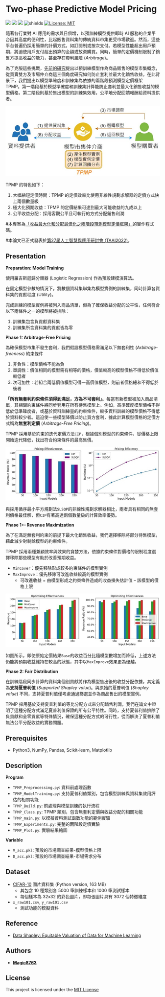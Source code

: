 # Two-phase Predictive Model Pricing
![](https://img.shields.io/github/stars/magic8763/TPMP)
![](https://img.shields.io/github/watchers/magic8763/TPMP)
![](https://img.shields.io/github/forks/magic8763/TPMP)
![shields](https://img.shields.io/badge/python-3.8%2B-blue?style=flat-square)
[![License: MIT](https://img.shields.io/badge/License-MIT-yellow?style=flat-square)](https://opensource.org/licenses/MIT)

隨著各行業對 AI 應用的需求與日俱增，以預訓練模型提供即時 AI 服務的企業平台因其高度的便利性，比起販售資料集的傳統資料市集更受市場歡迎。然而，這些平台普遍仍採用簡單的計價方式，如訂閱制或按次支付。若模型性能超出用戶預期，將迫使用戶支付超出預算的金額或放棄購買。同時，簡單的定價機制限制了銷售方提高收益的能力，甚至存在套利風險 (*Arbitrage*)。

為了克服這些挑戰，[先前的研究](https://lchen001.github.io/papers/2019_Nimbus_SIGMOD.pdf)提出以預訓練模型作為商品販售的模型市集概念，從買賣雙方及市場仲介商這三個角度研究如何防止套利並最大化銷售收益。在此背景下，我們提出以模型準確度和訓練集為依據的兩階段預測模型定價框架 TPMP。第一階段基於模型準確度和訓練集計算能防止套利並最大化銷售收益的模型價格。第二階段則基於售出模型的訓練集效用，公平地分配回饋報酬給資料提供者。

<p align="center"><img src="https://github.com/Magic8763/TPMP/blob/main/img/model_market.jpg"></p>

TPMP 的特色如下：
1. 大幅縮短定價時間：TPMP 的定價效率比使用非線性規劃求解器的定價方式快上兩個數量級
2. 極大化預期收益：TPMP 的定價結果可達到最大可能收益的九成以上
3. 公平收益分配：採用客觀公平且可執行的方式分配銷售利潤

#本專案為[「收益最大化和分配最佳化之兩階段預測模型定價框架」](https://hdl.handle.net/11296/4w3p68)的實作程式碼。

#本論文已正式發表於[第27屆人工智慧與應用研討會 (TAAI2022)](https://taai2022.github.io/dprogram.html)。

## Presentation
**Preparation: Model Training**

使用羅吉斯迴歸分類器 (Logistic Regression) 作為預設建模演算法。

在固定模型參數的情況下，將數個資料集聯集為模型實例的訓練集，同時計算各資料集的貢獻程度 (Utility)。

完成訓練的模型實例將被列入商品清單，但為了確保收益分配的公平性，任何符合以下兩條件之一的模型將被排除：
1. 訓練集包含負貢獻資料集
2. 訓練集所含資料集的貢獻皆為零

**Phase 1: Arbitrage-Free Pricing**

為確保模型市集不發生套利，我們假設模型價格需滿足以下無套利性 (*Arbitrage-freeness*) 約束條件
1. 非負性：模型價格不能為負
2. 單調性：價值相同的模型需有相等的價格，價值較高的模型價格不得低於價值較低者
3. 次可加性：若組合兩低價值模型可得一高價值模型，則前者價格總和不得低於後者

**「所有無套利約束條件須得到滿足，方為不可套利」**。每當有新模型被加入商品清單，其相關約束條件將同步套用在所有待售模型上。例如，高準確度模型價格不得低於低準確度者，或基於資料訓練量的約束條件，較多資料訓練的模型價格不得低於資料較少者。這迫使一些模型降價以防止買方套利，據此計算模型價格的定價方式稱為**無套利定價** (*Arbitrage-Free Pricing*)。

TPMP 採用基於約束的迭代定價方法`CIP`，根據個別模型的約束條件，從價格上限開始迭代降低，找出符合約束條件的最高售價。

<p align="center"><img src="https://github.com/Magic8763/TPMP/blob/main/img/arbitrage-free_pricing.jpg"></p>

與採用循序最小平方規劃法`SLSQP`的非線性規劃求解器相比，兩者具有相同的無套利價格最佳解，但`CIP`有著高達兩個數量級的計算效率優勢。

**Phase 1+: Revenue Maximization**

為了在滿足無套利約束的前提下最大化銷售收益，我們選擇移除將部分待售模型，藉此減少對剩餘模型的約束條件。

TPMP 採用兩種兼顧效率與效果的貪婪方法，依據約束條件對價格的限制程度選擇移除那些模型有助於改善預期收益。
- `MinCover`：優先移除形成較多約束條件的模型實例
- `MaxImprove`：優先移除可改進收益較高的模型實例
  - 可改進收益 = 由模型形成之約束條件造成的收益損失估計值 – 該模型的價格上限

<p align="center"><img src="https://github.com/Magic8763/TPMP/blob/main/img/revenue_maximization.jpg"></p>

如圖所示，即使原始定價結果`Base`的收益百分比隨模型數增加而降低，上述方法仍能將預期收益維持在較高的狀態，其中以`MaxImprove`效果更為優越。

**Phase 2: Fair Distribution**

在訓練階段同步計算的資料集個別貢獻將作為模型售出後的收益分配依據，其定義為**支持夏普利值** (*Supported Shapley value*)。與原始的夏普利值 (*Shapley value*) 不同，支持夏普利值僅考慮通過篩選並作為商品售出的模型實例。

TPMP 採用基於支持夏普利值的等比分配方式來分配銷售利潤，我們在論文中證明了這種分配方式滿足夏普利值保證的所有公平特性。同時，支持夏普利值排除了負貢獻和全零貢獻等特殊情況，確保這種分配方式的可行性，從而解決了夏普利值無法公平分配收益的實務問題。

## Prerequisites
- Python3, NumPy, Pandas, Scikit-learn, Matplotlib

## Description
**Program**
- `TPMP_Preprocessing.py`: 資料前處理函數
- `TPMP_ModelTraining.py`: 支持夏普利值類別，包含模型訓練與資料集效用評估的相關功能
- `TPMP_Build.py`: 前處理與模型訓練的執行流程
- `TPMP_Class.py`: TPMP 類別，包含無套利定價與收益分配的相關功能
- `TPMP_main.py`: 以模擬資料測試函數功能的範例實驗
- `TPMP_Experiments.py`: 完整的兩階段定價實驗
- `TPMP_Plot.py`: 實驗結果繪圖

**Variable**
- `V_acc.pkl`: 預設的市場調查結果-模型價格上限
- `D_acc.pkl`: 預設的市場調查結果-市場需求分布

## Dataset
- [CIFAR-10](https://www.cs.toronto.edu/~kriz/cifar.html) 圖片資料集 (Python version, 163 MB)
  - 其包含 10 種類別各 5000 筆訓練樣本和 1000 筆測試樣本
  - 每個樣本為 32x32 的彩色圖片，即每張圖片具有 3072 個特徵維度
- `x_raw101.csv`, `y_raw101.csv`
  - 測試功能的模擬資料

## Reference
- [Data Shapley: Equitable Valuation of Data for Machine Learning](https://github.com/amiratag/DataShapley)

## Authors
- **[Magic8763](https://github.com/Magic8763)**

## License
This project is licensed under the [MIT License](https://github.com/Magic8763/TPMP/blob/main/LICENSE)
